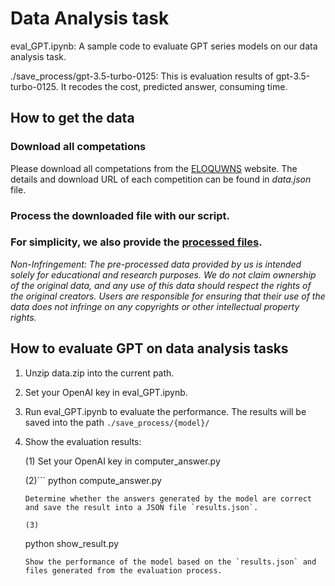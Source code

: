 # Data Analysis task


eval_GPT.ipynb: A sample code to evaluate GPT series models on our data analysis task.

./save_process/gpt-3.5-turbo-0125: This is evaluation results of gpt-3.5-turbo-0125. It recodes the cost, predicted answer, consuming time.

## How to get the data

### Download all competations
Please download all competations from the 
[ELOQUWNS](https://www.eloquens.com/category/finance/modeloff-sample-past-questions/729) website.
 The details and download URL of each competition can be found in *data.json*
file.

### Process the downloaded file with our script.


### For simplicity, we also provide the [processed files](https://drive.google.com/drive/folders/1fHi31mima2L4kTg_1Jf0yxEAsUQ8oLxM?usp=drive_link).


*Non-Infringement: The pre-processed data provided by us is intended solely for educational and research purposes. We do not claim ownership of the original data, and any use of this data should respect the rights of the original creators. Users are responsible for ensuring that their use of the data does not infringe on any copyrights or other intellectual property rights.*



## How to evaluate GPT on data analysis tasks
1. Unzip data.zip into the current path.
3. Set your OpenAI key in eval_GPT.ipynb.
4. Run eval_GPT.ipynb to evaluate the performance. The results will be saved into the path `./save_process/{model}/`
5. Show the evaluation results:
   
   (1) Set your OpenAI key in computer_answer.py
   
   (2)```
   python compute_answer.py
   ```
   Determine whether the answers generated by the model are correct and save the result into a JSON file `results.json`.
   
   (3)
   ```
   python show_result.py
   ```
   Show the performance of the model based on the `results.json` and files generated from the evaluation process.
